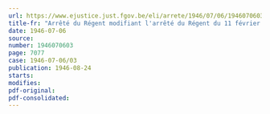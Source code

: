 ```yaml
---
url: https://www.ejustice.just.fgov.be/eli/arrete/1946/07/06/1946070603/justel
title-fr: "Arrêté du Régent modifiant l'arrêté du Régent du 11 février 1946, portant approbation des titres I et II du Règlement général pour la Protection du Travail, ainsi que ce règlement"
date: 1946-07-06
source:
number: 1946070603
page: 7077
case: 1946-07-06/03
publication: 1946-08-24
starts:
modifies:
pdf-original:
pdf-consolidated:
---
```



